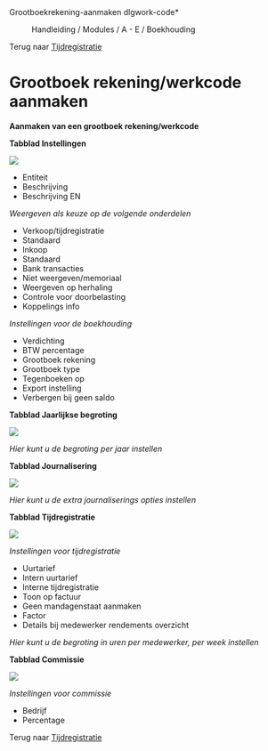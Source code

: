 <properties>
	<page>
		<title>Grootboekrekening-aanmaken</title>
		<description>Grootboekrekening-aanmaken</description>
		<context>dlgwork-code*</context>
	</page>
	<menu>
		<position>Handleiding / Modules / A - E / Boekhouding</position>
		<title>Grootboekrekening aanmaken</title>
	</menu>
</properties>

Terug naar [Tijdregistratie](http://hybridsaas.support/pages/handleiding/modules/P-Z/tijdregistratie/tijdregistratie) 
# Grootboek rekening/werkcode aanmaken #

**Aanmaken van een grootboek rekening/werkcode**

**Tabblad Instellingen**

![](images/grootboekrekening-instellingen.JPG) 

- Entiteit
- Beschrijving
- Beschrijving EN

*Weergeven als keuze op de volgende onderdelen*

- Verkoop/tijdregistratie
- Standaard
- Inkoop
- Standaard
- Bank transacties
- Niet weergeven/memoriaal
- Weergeven op herhaling
- Controle voor doorbelasting
- Koppelings info

*Instellingen voor de boekhouding*

- Verdichting
- BTW percentage
- Grootboek rekening
- Grootboek type
- Tegenboeken op
- Export instelling
- Verbergen bij geen saldo 

**Tabblad Jaarlijkse begroting**

![](images/grootboekrekening-jaarlijksebegroting.JPG) 

*Hier kunt u de begroting per jaar instellen*


**Tabblad Journalisering**

![](images/grootboekrekening-journalisering.JPG) 

*Hier kunt u de extra journaliserings opties instellen*


**Tabblad Tijdregistratie**

![](images/grootboekrekening-tijdregistratie.JPG) 

*Instellingen voor tijdregistratie*

- Uurtarief
- Intern uurtarief
- Interne tijdregistratie
- Toon op factuur
- Geen mandagenstaat aanmaken
- Factor
- Details bij medewerker rendements overzicht

*Hier kunt u de begroting in uren per medewerker, per week instellen*

**Tabblad Commissie**

![](images/grootboekrekening-commissie.JPG)

*Instellingen voor commissie*

- Bedrijf
- Percentage

Terug naar [Tijdregistratie](http://hybridsaas.support/pages/handleiding/modules/P-Z/tijdregistratie/tijdregistratie)